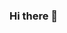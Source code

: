 ### Hi there 👋

<!--
**GuND0Wn151/GuND0Wn151** is a ✨ _special_ ✨ repository because its `README.md` (this file) appears on your GitHub profile.
<img src="https://media.giphy.com/media/fAnzw6YK33jMwzp5wp/giphy.gif" width="29px">
Here are some ideas to get you started:

- 🔭 I’m currently working on Improving my Coding skills
- 🌱 I’m currently learning React-Natic
- 👯 I’m looking to collaborate on Ctf's,and Projects
- 💬 Ask me about anything [here](https://github.com/GuND0Wn151/GuND0Wn151/issues)
- ⚡ Fun fact: Gaming is Addictive 



**Languages and Tools:**  
<code><img height="20" src="https://raw.githubusercontent.com/github/explore/80688e429a7d4ef2fca1e82350fe8e3517d3494d/topics/react/react.png"></code>
<code><img height="20" src="https://raw.githubusercontent.com/github/explore/80688e429a7d4ef2fca1e82350fe8e3517d3494d/topics/javascript/javascript.png"></code>
<img align="left" alt="Python" width="35px" src="https://www.vectorlogo.zone/logos/python/python-icon.svg" />
<img align="left" alt="C" width="35px" src="https://img.icons8.com/color/48/000000/c-programming.png" />
<img align="left" alt="mysql" width="35px" src="https://www.vectorlogo.zone/logos/mysql/mysql-icon.svg" />
<img align="left" alt="HTML5" width="35px" src="https://raw.githubusercontent.com/github/explore/80688e429a7d4ef2fca1e82350fe8e3517d3494d/topics/html/html.png" />
<img align="left" alt="CSS3" width="35px" src="https://raw.githubusercontent.com/github/explore/80688e429a7d4ef2fca1e82350fe8e3517d3494d/topics/css/css.png" />
